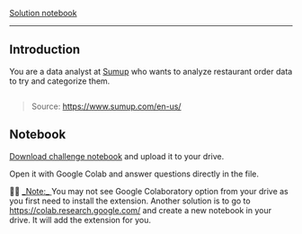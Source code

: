 <div role="tabpanel" class="tab-pane active" id="exercise-solution">
<div id="exercice-content" class="px-5 py-3">


<p><a href="https://colab.research.google.com/drive/1q7SDNZR703LtZIyjOd78fN3pHIDuTJUi?usp=sharing" target="_blank">Solution notebook</a></p>

<hr>

<h2 id="introduction">Introduction</h2>

<p>You are a data analyst at <a href="https://www.sumup.com/fr-fr/" target="_blank">Sumup</a> who wants to analyze restaurant order data to try and categorize them.</p>

<p><img src="https://wagon-public-assets.s3.eu-west-3.amazonaws.com/06-Python/02-Intro-To-Python-Part2/03-Shops-Orders-Analysis-asset-1-Capture_decran_2023-02-21_a_23.16.34.png" alt=""></p>

<blockquote>
<p>Source: <a href="https://www.sumup.com/en-us/" target="_blank">https://www.sumup.com/en-us/</a></p>
</blockquote>

<h2 id="notebook">Notebook</h2>

<p><a href="https://drive.google.com/file/d/1g1PlHg9MHsX0bZaHqxfWofq3hKVDbR1N/view?usp=sharing" target="_blank">Download challenge notebook</a> and upload it to your drive.</p>

<p>Open it with Google Colab and answer questions directly in the file.</p>

<p>💁🏽&nbsp;<u>_Note:_ </u>You may not see Google Colaboratory option from your drive as you first need to install the extension. Another solution is to go to <a href="https://colab.research.google.com/" target="_blank">https://colab.research.google.com/</a> and create a new notebook in your drive. It will add the extension for you.</p>



</div>
</div>